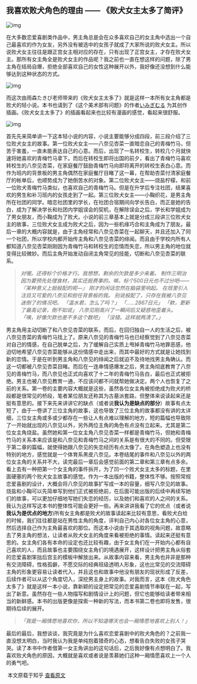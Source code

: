 ## 我喜欢败犬角色的理由 —— 《败犬女主太多了简评》

![img](https://pic1.zhimg.com/v2-a3a55884cafa76c49cce27cf03070598_720w.png?source=d16d100b)

​		在大多数恋爱喜剧类作品中，男主角总是会在众多喜欢自己的女主角中选出一个自己最喜欢的作为女友，另外没有被选中的女孩子就成了大家所说的败犬女主。所以说败犬女主往往是跟正宫女主相对应的存在，只有出现了正宫女主，才存在败犬女主。那所有女主角全是败犬女主的作品呢？我之前也一直在想这样的问题，除了男主角在结局自爆，拒绝全部喜欢自己的女性这种展开以外，我好像还没想到什么能够达到这种状态的方式。

![img](https://pic2.zhimg.com/80/v2-31af6ee9c1735196b3bf974b3376b9b1_720w.jpg?source=d16d100b)

​		而这次由雨森たきび老师带来的《败犬女主太多了》就是这样一本所有女主角都是败犬的轻小说。本书也请到了《这个美术部有问题》的作者[いみぎむる](http://link.zhihu.com/?target=https%3A//bgm.tv/person/13418) 为其创作插画。《败犬女主太多了》的插画看起来也比较有漫画的感觉，看起来很舒服。

![img](https://pica.zhimg.com/80/v2-5eb0caea9b051546ed11a1f311d858c6_720w.jpg?source=d16d100b)

​		首先先来简单讲一下这本轻小说的内容，小说主要能够分成四段，前三段介绍了三位败犬女主的故事。第一位败犬女主——八奈见杏菜一直暗恋自己的青梅竹马，但苦于害羞，一直未能表达自己的心意。而后，出现了一名转校生，转校几个月就快速将她喜欢的青梅竹马拿下。而后在转校生即将出国的前夕，看出了青梅竹马喜欢转校生的八奈见杏菜，在家庭餐厅鼓励青梅竹马向即将离开的转校生表白心意。而作为班内的背景板的男主角偶然在家庭餐厅目睹了这一幕，在帮助杏菜付清家庭餐厅的帐单后，也顺势成为了她倒苦水的对象。第二位败犬女主——烧盐柠檬，和前一位败犬青梅竹马类似，也喜欢自己的青梅竹马。但是在升学后专注社团，结果喜欢的男生和补习班内的女孩走到了一起。第三位败犬女主——小鞠织花，是男主角所在社团的同学。暗恋社团里的学长，在社团合宿期间向学长告白，而正是她的告白，成为了解决学长和社团内学姐误会的契机，在解除误会之后，学长和学姐成为了男女朋友，而小鞠成为了败犬。小说的前三章基本上就是分成三段讲三位败犬女主的故事，三位败犬女主成为败犬之后，因为一些机缘巧合和主角成为了朋友。最后一章的大概内容就是，由于主角经常和八奈见杏菜在一起聊天，并且还加入了同一个社团，所以学校内都开始传主角和八奈见杏菜的绯闻。而且由于学校内所有人都知道八奈见杏菜刚刚因为青梅竹马和转校生的恋情而失恋，所以男主角的地位就变得比较微妙。而后主角开始发动自闭主角常见的技能，切断和八奈见杏菜的联系。

> *对喔。还得标个价格才行。我想想，剩余的欠款是多少来着。*
> *制作三明治因为要预先处理食材，其实还挺费事的。嘛，标个500日元也不过分吧——*
> *『某种意义上挺般配的呢—』*
> *刚才的闲话忽然在脑袋里响起。*
> *在班里引人注目又可爱的八奈见和担任背景板的我。*
> *别说般配了，只存在我被八奈见迷倒了的情况吧。*
> *「温水君，怎么了吗？」*
> *「……2867日元」*
> *「欸，更新了最高记录，倒不如说」*
> *八奈见刚高兴了一瞬间后又疑惑地歪着头。*
> *「咦，好像欠款也差不多这个数吧」*
> *「没错。这样就两清了。」*

​		男主角用主动切断了和八奈见杏菜的联系，而后，在回归独自一人的生活之后，被八奈见杏菜的青梅竹马找上了。原来八奈见的青梅竹马也已经察觉到了八奈见杏菜对自己的情感，在自己脱单之后，为了缓解自己实质上甩掉青梅竹马地罪恶感，他迫切地希望八奈见杏菜能够从这份情感中走出来，而其中最好的方式就是让她找到新的恋情。于是在听到男主角和八奈见的绯闻之后就迫不及待地找男主角确认。而这一切都被八奈见杏菜目睹。而后在一连串情感爆发之后，男主角彻底教育了八奈见的青梅竹马，而八奈见也正式向喜欢了十二年的青梅竹马告白，最后也正式被拒绝。男主也被八奈见教育一通，不应该问都不问就帮她做决定。两个人也恢复了之前的关系。第一卷的主要内容大概就是这些，虽然各位女主角被拒绝成为败犬的桥段都是很常见的桥段，笔者某位朋友还称其为古墓派套路，但整体来说读起来还是挺有意思的。接下来先来讲讲它的缺点（或者说**我认为是缺点的部分**）故事有点太短了，由于一卷讲了三位主角的故事，这也导致了三位主角的故事都没有讲的太详细，三位女主角或多或少都存在一些让人有点难以理解的地方，短的篇幅也导致除了一开始就出现的八奈见以外，另外两位主角的角色有点没有立起来。尤其是第二位女主角烧盐。虽然她和第一位女主角八奈见杏菜一样都是青梅竹马，但她和青梅竹马的关系本来应该是和八奈见和青梅竹马之间的关系是有很大的不同的。但受限于第二章的篇幅，就使得她跟八奈见的失恋经历有点太像了。在角色塑造上也没有特别的地方，感觉就是一个体育系黑皮八奈见。本卷结尾的事件和八奈见以外的两位女主角的关系并不大，读完最后一章后会感觉前面的第二章和第三章有点多余。看上去有一种把第一个女主角的事件拆开，为了凹一个败犬女主太多的标题，在里面硬塞的两个败犬女主故事的感觉。作为一本出版的书籍，整体性不够。按照常规恋爱喜剧的设计，大概会将八奈见的故事扩写成一本的容量，细写八奈见的故事。烧盐和小鞠可以先简单写到他们正式被拒绝前，在后面可能出版的后续中再续写她们的故事，可以更加仔细地写她们失恋的经历，以及她们和喜欢的人之间的关系。我认为这样写这本书的整体性可能会更好一些。再来讲讲我看了它的优点（或者说**我认为是优点的地方**)所有女主角都是败犬的故事读起来比较有意思，看败犬白给的时候，我们往往都是站在男性主角的角度，评判自己内心对各位女主角的心意，然后选择自己作为主角最喜欢的那位。而这本小说由于其选取的视角问题，故意略去了男主角的想法，让读者从败犬女主的角度来看被拒绝的事情。读起来还挺有意思的。女主角们各有本命的设定也还比较有趣，由于女主角们在一开始内心都有自己喜欢的人，而且故事也主要围绕女主角们的境遇展开，这样设计把男主角从俗套的恋爱喜剧笨拙后宫主的模板中解放出来。从故事内容来看，男主角也并非是那种有交流障碍，性格孤僻，不愿交际的经典班级透明人形象，这也比常见的交流障碍主角的形象更容易让读者代入，并且这也和故事中他没有朋友的现状形成了反差，后续作者可以从这个角度切入，深挖男主身上的故事。对我而言，这本《败犬角色太多了》就是这样一本小说，靠新颖的设定把常见的恋爱喜剧情节串联在一起，写出了新意。虽然存在一些人物描写和剧情设计上的问题，但它也能够给读者带来相当的新鲜感。本书的出版更像是探索一种新的写法，而本书第二卷也即将发售，很期待后续的展开。

> *「我是一厢情愿地喜欢你，所以不知道哪天也会一厢情愿地喜欢上别人！」*


​		最后的最后，我想谈谈，我究竟是为什么喜欢恋爱喜剧中的败犬角色的？之前我一直没想太明白，当时我认为我是单纯抱着猎奇的心态，想看告白失败的女孩子哭哭。读了本书中作者借第一女主角讲出的这句话后，之后我好像有点想明白了。我喜欢败犬角色的原因，大概就是喜欢或者说是羡慕她们这种一厢情愿喜欢上一个人的勇气吧。

​        本文原载于知乎 [查看原文](https://zhuanlan.zhihu.com/p/428717324)